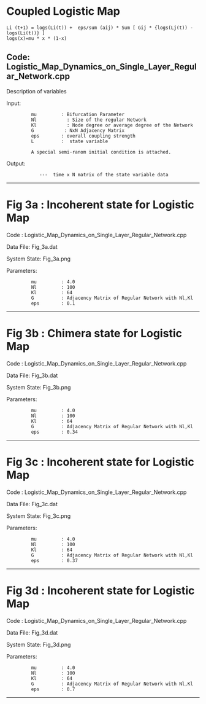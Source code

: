 # Coupled Logistic Map

    Li (t+1) = logs(Li(t)) +  eps/sum (aij) * Sum [ Gij * {logs(Lj(t)) - logs(Li(t))} ]
    logs(x)=mu * x * (1-x)
  
Code: Logistic_Map_Dynamics_on_Single_Layer_Regular_Network.cpp
------------------------------------------------------------------------------------------------
Description of variables

Input:

             mu         : Bifurcation Parameter
             Nl           : Size of the regular Network
             Kl           : Node degree or average degree of the Network       
             G           : NxN Adjacency Matrix
             eps        : overall coupling strength      
             L          :  state variable 
             
             A special semi-ranom initial condition is attached. 
Output: 

                ---  time x N matrix of the state variable data   
-----------------------------------------------------------------------------------------------------------------
# Fig 3a : Incoherent state for Logistic Map

Code : Logistic_Map_Dynamics_on_Single_Layer_Regular_Network.cpp

Data File: Fig_3a.dat

System State: Fig_3a.png

Parameters:

             mu         : 4.0
             Nl         : 100
             Kl         : 64       
             G          : Adjacency Matrix of Regular Network with Nl,Kl
             eps        : 0.1      
-----------------------------------------------------------------------------------------------------------------
# Fig 3b : Chimera state for Logistic Map

Code : Logistic_Map_Dynamics_on_Single_Layer_Regular_Network.cpp

Data File: Fig_3b.dat

System State: Fig_3b.png

Parameters:

             mu         : 4.0
             Nl         : 100
             Kl         : 64       
             G          : Adjacency Matrix of Regular Network with Nl,Kl
             eps        : 0.34      
-----------------------------------------------------------------------------------------------------------------
# Fig 3c : Incoherent state for Logistic Map

Code : Logistic_Map_Dynamics_on_Single_Layer_Regular_Network.cpp

Data File: Fig_3c.dat

System State: Fig_3c.png

Parameters:

             mu         : 4.0
             Nl         : 100
             Kl         : 64       
             G          : Adjacency Matrix of Regular Network with Nl,Kl
             eps        : 0.37     
-----------------------------------------------------------------------------------------------------------------
# Fig 3d : Incoherent state for Logistic Map

Code : Logistic_Map_Dynamics_on_Single_Layer_Regular_Network.cpp

Data File: Fig_3d.dat

System State: Fig_3d.png

Parameters:

             mu         : 4.0
             Nl         : 100
             Kl         : 64       
             G          : Adjacency Matrix of Regular Network with Nl,Kl
             eps        : 0.7      
-----------------------------------------------------------------------------------------------------------------
